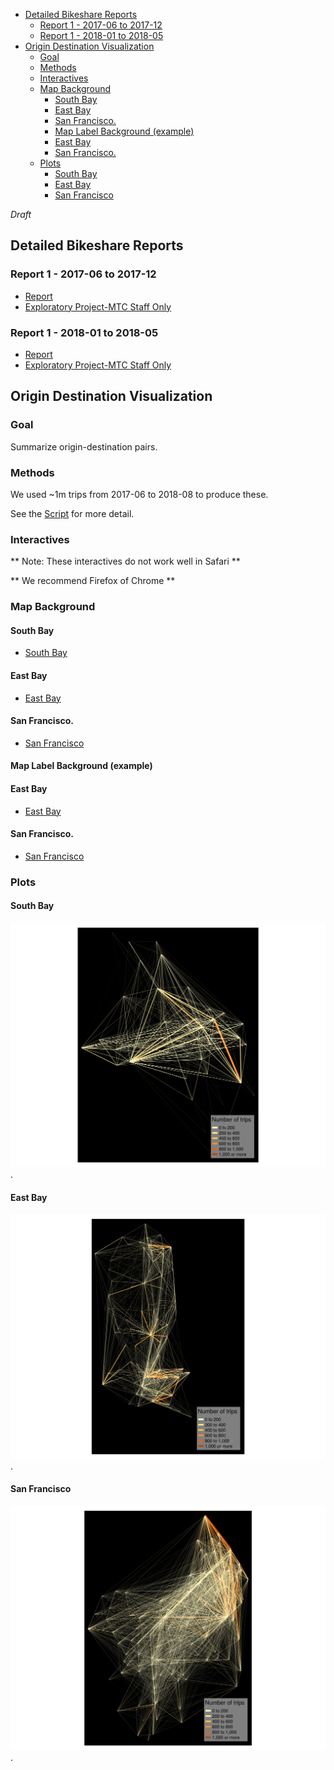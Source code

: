 <!-- MarkdownTOC bracket="round" autolink="true" -->

- [Detailed Bikeshare Reports](#detailed-bikeshare-reports)
	- [Report 1 - 2017-06 to 2017-12](#report-1---2017-06-to-2017-12)
	- [Report 1 - 2018-01 to 2018-05](#report-1---2018-01-to-2018-05)
- [Origin Destination Visualization](#origin-destination-visualization)
	- [Goal](#goal)
	- [Methods](#methods)
	- [Interactives](#interactives)
	- [Map Background](#map-background)
		- [South Bay](#south-bay)
		- [East Bay](#east-bay)
		- [San Francisco.](#san-francisco)
		- [Map Label Background \(example\)](#map-label-background-example)
		- [East Bay](#east-bay-1)
		- [San Francisco.](#san-francisco-1)
	- [Plots](#plots)
		- [South Bay](#south-bay-1)
		- [East Bay](#east-bay-2)
		- [San Francisco](#san-francisco-2)

<!-- /MarkdownTOC -->

*Draft*

## Detailed Bikeshare Reports

### Report 1 - 2017-06 to 2017-12

- [Report](https://exploratory.io/note/7030233012024040/9695549615814872)
- [Exploratory Project-MTC Staff Only](https://mtcdrive.box.com/s/gh9nhfu0fuliht1ylvv3l92pxe9b88ly)

### Report 1 - 2018-01 to 2018-05

- [Report](https://exploratory.io/note/5004203344506554/Bike-Share-January-May-2018-Summary-2716657760828263)
- [Exploratory Project-MTC Staff Only](https://mtcdrive.box.com/s/h5n53sj727cui4c1bw2it0xmdr9wfbak)

## Origin Destination Visualization

### Goal

Summarize origin-destination pairs. 

### Methods

We used ~1m trips from 2017-06 to 2018-08 to produce these.  

See the [Script](https://github.com/BayAreaMetro/Data-And-Visualization-Projects/blob/master/bikeshare/bikeshare_od_maps.R) for more detail. 

### Interactives

** Note: These interactives do not work well in Safari **

** We recommend Firefox of Chrome ** 

### Map Background

#### South Bay  

- [South Bay](https://bayareametro.github.io/Data-And-Visualization-Projects/bikeshare/interactives/south_bay_bikeshare_trips.html)

#### East Bay  

- [East Bay](https://bayareametro.github.io/Data-And-Visualization-Projects/bikeshare/interactives/east_bay_bikeshare_trips.html)

#### San Francisco.  

- [San Francisco](https://bayareametro.github.io/Data-And-Visualization-Projects/bikeshare/interactives/west_bay_bikeshare_trips.html)

#### Map Label Background (example)


#### East Bay 


- [East Bay](https://bayareametro.github.io/Data-And-Visualization-Projects/bikeshare/interactives/east_bay_stamen_labels.html)


#### San Francisco.

- [San Francisco](https://bayareametro.github.io/Data-And-Visualization-Projects/bikeshare/interactives/west_bay_stamen_labels.html)

### Plots

#### South Bay

![South Bay](plots/south_bay_map.png). 

#### East Bay

![East Bay](plots/east_bay_map.png). 

#### San Francisco

![San Francisco](plots/west_bay_map.png). 

